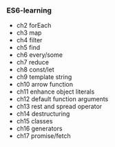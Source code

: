 

### ES6-learning
- ch2 forEach
- ch3 map
- ch4 filter
- ch5 find
- ch6 every/some
- ch7 reduce
- ch8 const/let
- ch9 template string
- ch10 arrow function
- ch11 enhance object literals
- ch12 default function arguments
- ch13 rest and spread operator
- ch14 destructuring
- ch15 classes
- ch16 generators
- ch17 promise/fetch